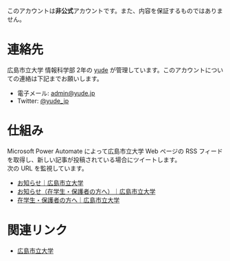 このアカウントは**非公式**アカウントです。また、内容を保証するものではありません。

# 連絡先
広島市立大学 情報科学部 2年の [yude](https://yude.jp/profile) が管理しています。このアカウントについての連絡は下記までお願いします。
* 電子メール: [admin@yude.jp](mailto:admin@yude.jp)
* Twitter: [@yude_jp](https://twitter.com/yude_jp)

# 仕組み
Microsoft Power Automate によって広島市立大学 Web ページの RSS フィードを取得し、新しい記事が投稿されている場合にツイートします。\
次の URL を監視しています。
* [お知らせ｜広島市立大学](https://www.hiroshima-cu.ac.jp/news/)
* [お知らせ（在学生・保護者の方へ）｜広島市立大学](https://www.hiroshima-cu.ac.jp/news_student/)
* [在学生・保護者の方へ｜広島市立大学](https://www.hiroshima-cu.ac.jp/student/)

# 関連リンク
* [広島市立大学](https://www.hiroshima-cu.ac.jp/)
